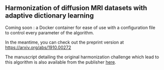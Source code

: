 ## Harmonization of diffusion MRI datasets with adaptive dictionary learning

Coming soon : a Docker container for ease of use with a configuration file to control every parameter of the algorithm.

In the meantime, you can check out the preprint version at https://arxiv.org/abs/1910.00272

The manuscript detailing the original harmonization challenge which lead to this algorithm is also available from the publisher [here](https://www.sciencedirect.com/science/article/pii/S1053811919300837?via%3Dihub).
